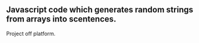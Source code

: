 ## Javascript code which generates random strings from arrays into scentences.
Project off platform.
